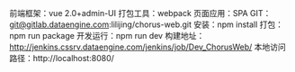 前端框架：vue 2.0+admin-UI
打包工具：webpack
页面应用：SPA
GIT：git@gitlab.dataengine.com:lilijing/chorus-web.git
安装：npm install
打包：npm run package
开发运行：npm run dev
构建地址：http://jenkins.cssrv.dataengine.com/jenkins/job/Dev_ChorusWeb/
本地访问路径：http://localhost:8080/
